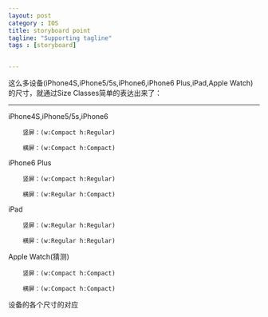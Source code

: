 ```yaml
---
layout: post
category : IOS 
title: storyboard point
tagline: "Supporting tagline"
tags : [storyboard]


---
```

这么多设备(iPhone4S,iPhone5/5s,iPhone6,iPhone6 Plus,iPad,Apple Watch)的尺寸，就通过Size Classes简单的表达出来了：

***


iPhone4S,iPhone5/5s,iPhone6

        竖屏：(w:Compact h:Regular)

        横屏：(w:Compact h:Compact)

iPhone6 Plus

        竖屏：(w:Compact h:Regular)

        横屏：(w:Regular h:Compact)

iPad

        竖屏：(w:Regular h:Regular)

        横屏：(w:Regular h:Regular)

Apple Watch(猜测)

        竖屏：(w:Compact h:Compact)

        横屏：(w:Compact h:Compact)


设备的各个尺寸的对应

